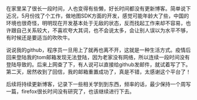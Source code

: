 ﻿---
categories: [人生感悟]
tags: [人生,感悟,github]
---
在家里呆了很长一段时间，人也变得有些懒，好长时间都没有更新博客。简单说下近况，5月份找了个工作，做地图SDK方面的开发，感觉可能年龄大了些，中国的环境也很奇怪，明明现在开发基本处于无敌的状态，反而找起工作来却不容易，也许跟自己关系较大，不喜欢夸大其词，也不会说太多，会让别人误以为水平不够，有时候还是要适当的吹吹牛。   

说说我的github，程序员一旦用上了就再也离不开，这就是一种生活方式。疫情后回来登陆我的tom邮箱发现无法登陆，因为老家没有网络，所以连续一段时间没有登陆导致的。后来上网查了下，有人说可以直接给github发邮件，就试着写了下。第二天，居然收到了回信，我的邮箱重置成功了，真是不错，太感谢这个平台了！   

后续将持续更新博客，记录下一些相关学到到东西，频率的话，最少保持一个周写一篇，firefox很长时间没有研究了，也该继续进行下去。   